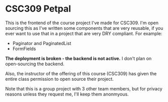 # CSC309 Petpal

This is the frontend of the course project I've made for CSC309.
I'm open sourcing this as I've written some components
that are very reusable, if you ever want to use that
in a project that are very DRY compliant. For example:

- Paginator and PaginatedList
- FormFields

**The deployment is broken - the backend is not active.** I
don't plan on open-sourcing the backend.

Also, the instructor of the offering of this course (CSC309) has given the entire class permission to open source their project.

Note that this is a group project with 3 other team members, but for privacy reasons unless they request me, I'll keep them anonmyous.
